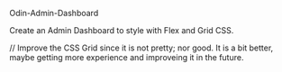 Odin-Admin-Dashboard

Create an Admin Dashboard to style with Flex and Grid CSS.

// Improve the CSS Grid since it is not pretty; nor good. It is a bit better, maybe getting more experience and improveing it in the future.
